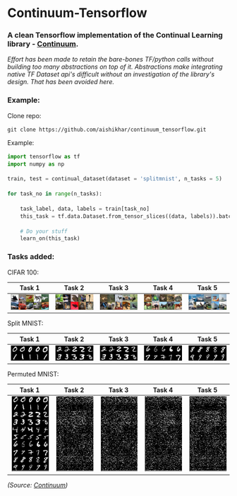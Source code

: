 # Continuum-Tensorflow
 
### A clean Tensorflow implementation of the Continual Learning library - [Continuum](https://github.com/Continvvm/continuum). 

*Effort has been made to retain the bare-bones TF/python calls without building too many abstractions on top of it. Abstractions make integrating native TF Dataset api's difficult without an investigation of the library's design. That has been avoided here.*


### Example:

Clone repo:
```
git clone https://github.com/aishikhar/continuum_tensorflow.git
```

Example:
```python
import tensorflow as tf
import numpy as np

train, test = continual_dataset(dataset = 'splitmnist', n_tasks = 5)

for task_no in range(n_tasks):

    task_label, data, labels = train[task_no]
    this_task = tf.data.Dataset.from_tensor_slices((data, labels)).batch(batch_size = 8)
    
    # Do your stuff
    learn_on(this_task)
```

### Tasks added:

CIFAR 100:

| Task 1             | Task 2  |      Task 3     |     Task 4    |     Task 5     |
:------------------:|:------------------:|:------------------:|:------------------:|:------------------:|
![](images/cifar10_0.jpg)  |  ![](images/cifar10_1.jpg) | ![](images/cifar10_2.jpg) | ![](images/cifar10_3.jpg) | ![](images/cifar10_4.jpg)



Split MNIST:

| Task 1             | Task 2  |      Task 3     |     Task 4    |     Task 5     |
:------------------:|:------------------:|:------------------:|:------------------:|:------------------:|
|<img src="images/mnist_0.jpg" width="150">|<img src="images/mnist_1.jpg" width="150">|<img src="images/mnist_1.jpg" width="150">|<img src="images/mnist_3.jpg" width="150">|<img src="images/mnist_4.jpg" width="150">|



Permuted MNIST:

| Task 1             | Task 2  |      Task 3     |     Task 4    |     Task 5     |
:------------------:|:------------------:|:------------------:|:------------------:|:------------------:|
|<img src="images/mnist_permuted_0.jpg" width="150">|<img src="images/mnist_permuted_1.jpg" width="150">|<img src="images/mnist_permuted_2.jpg" width="150">|<img src="images/mnist_permuted_3.jpg" width="150">|<img src="images/mnist_permuted_4.jpg" width="150">|

*(Source: [Continuum](https://github.com/Continvvm/continuum))*
